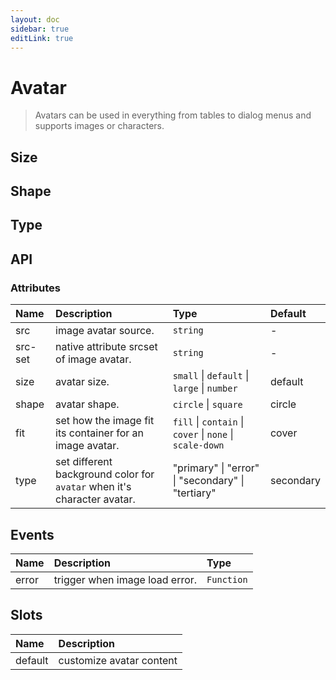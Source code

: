 ```yaml
---
layout: doc
sidebar: true
editLink: true
---
```


# Avatar

> Avatars can be used in everything from tables to dialog menus and supports images or characters.

## Size

<preview path="./usage/avatar/size.vue" title="Description" description="Set avatar's size by size property"></preview>

## Shape

<preview path="./usage/avatar/shape.vue" title="Description" description="Set avatar's size by shape property. Supports circle and square."></preview>

## Type

<preview path="./usage/avatar/type.vue" title="Description" description="Supports images and characters and supports setting background color when it's characters type."></preview>

## API

### Attributes

| Name    | Description                                                             | Type                                                                     | Default   |
| :------ | :---------------------------------------------------------------------- | :----------------------------------------------------------------------- | :-------- |
| src     | image avatar source.                                                    | `string`                                                                 | -         |
| src-set | native attribute srcset of image avatar.                                | `string`                                                                 | -         |
| size    | avatar size.                                                            | `small` &#124; `default` &#124; `large` &#124; `number`                  | default   |
| shape   | avatar shape.                                                           | `circle` &#124; `square`                                                 | circle    |
| fit     | set how the image fit its container for an image avatar.                | `fill` &#124; `contain` &#124; `cover` &#124; `none` &#124; `scale-down` | cover     |
| type    | set different background color for `avatar` when it's character avatar. | "primary" &#124; "error" &#124; "secondary" &#124; "tertiary"            | secondary |

## Events

| Name  | Description                    | Type       |
| :---- | :----------------------------- | :--------- |
| error | trigger when image load error. | `Function` |

## Slots

| Name    | Description              |
| :------ | :----------------------- |
| default | customize avatar content |
